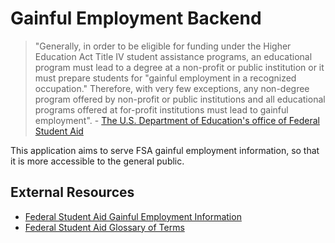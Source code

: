 # Gainful Employment Backend

> "Generally, in order to be eligible for funding under the Higher Education Act Title IV student assistance programs, an educational program must lead to a degree at a non-profit or public institution or it must prepare students for "gainful employment in a recognized occupation." Therefore, with very few exceptions, any non-degree program offered by non-profit or public institutions and all educational programs offered at for-profit institutions must lead to gainful employment". - [The U.S. Department of Education's office of Federal Student Aid](https://studentaid.gov/data-center/school/ge#earnings-data)

This application aims to serve FSA gainful employment information, so that it is more accessible to the general public.


## External Resources

- [Federal Student Aid Gainful Employment Information](https://studentaid.gov/data-center/school/ge#earnings-data)
- [Federal Student Aid Glossary of Terms](https://studentaid.gov/sites/default/files/GE-Glossary.doc)
